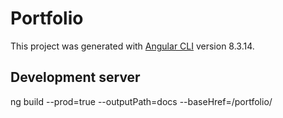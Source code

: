 # Portfolio

This project was generated with [Angular CLI](https://github.com/angular/angular-cli) version 8.3.14.

## Development server

ng build --prod=true --outputPath=docs --baseHref=/portfolio/
